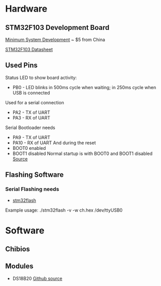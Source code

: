 # Hardware
## STM32F103 Development Board

[Minimum System Development](http://www.ebay.com/itm/ARM-Cortex-M3-STM32F103C8T6-STM32-Minimum-System-Development-Board-/381374722304?hash=item58cbb47100:g:S0cAAOxyni9S~0Fd) ~ $5 from China

[STM32F103 Datasheet](http://www.st.com/content/ccc/resource/technical/document/datasheet/33/d4/6f/1d/df/0b/4c/6d/CD00161566.pdf/files/CD00161566.pdf/jcr:content/translations/en.CD00161566.pdf)

## Used Pins

Status LED to show board activity:
* PB0 - LED blinks in 500ms cycle when waiting; in 250ms cycle when USB is connected

Used for a serial connection
* PA2 - TX of UART
* PA3 - RX of UART

Serial Bootloader needs
* PA9 - TX of UART
* PA10 - RX of UART
And during the reset
* BOOT0 enabled
* BOOT1 disabled
Normal startup is with BOOT0 and BOOT1 disabled
[Source](https://www.youtube.com/watch?v=G_RF0a0hrak)

## Flashing Software
### Serial Flashing needs
* [stm32flash](https://sourceforge.net/p/stm32flash/code/ci/master/tree/)

Example usage:
./stm32flash -v -w ch.hex /dev/ttyUSB0

# Software
## Chibios
## Modules
* DS18B20 [Github source](https://github.com/part1zano/chibios-stm32f103/tree/master/ds18b20_new)
